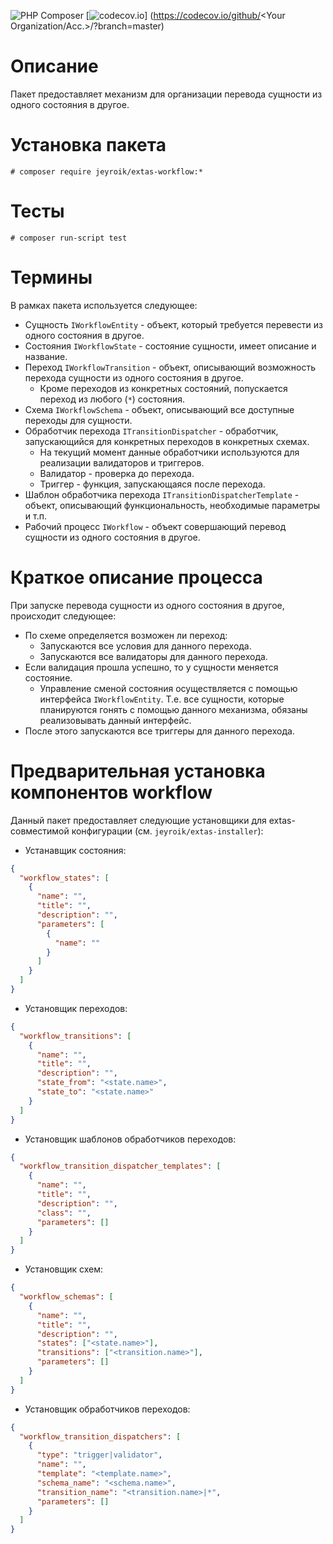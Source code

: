![PHP Composer](https://github.com/jeyroik/extas-workflow/workflows/PHP%20Composer/badge.svg?branch=master&event=push)
[![codecov.io](https://codecov.io/gh/jeyroik/extas-workflow/coverage.svg?branch=master)]
                                                                                                                       (https://codecov.io/github/<Your Organization/Acc.>/<YourRepo>?branch=master)

# Описание

Пакет предоставляет механизм для организации перевода сущности из одного состояния в другое.

# Установка пакета

`# composer require jeyroik/extas-workflow:*`

# Тесты

`# composer run-script test`

# Термины

В рамках пакета используется следующее:

- Сущность `IWorkflowEntity` - объект, который требуется перевести из одного состояния в другое.
- Состояния `IWorkflowState` - состояние сущности, имеет описание и название.
- Переход `IWorkflowTransition` - объект, описывающий возможность перехода сущности из одного состояния в другое. 
  - Кроме переходов из конкретных состояний, попускается переход из любого (`*`) состояния.
- Схема `IWorkflowSchema` - объект, описывающий все доступные переходы для сущности.
- Обработчик перехода `ITransitionDispatcher` - обработчик, запускающийся для конкретных переходов в конкретных схемах.
  - На текущий момент данные обработчики используются для реализации валидаторов и триггеров.
  - Валидатор - проверка до перехода.
  - Триггер - функция, запускающаяся после перехода.
- Шаблон обработчика перехода `ITransitionDispatcherTemplate` - объект, описывающий функциональность, необходимые параметры и т.п.
- Рабочий процесс `IWorkflow` - объект совершающий перевод сущности из одного состояния в другое.

# Краткое описание процесса

При запуске перевода сущности из одного состояния в другое, происходит следующее:

- По схеме определяется возможен ли переход:
    - Запускаются все условия для данного перехода.
    - Запускаются все валидаторы для данного перехода.
- Если валидация прошла успешно, то у сущности меняется состояние.
  - Управление сменой состояния осуществляется с помощью интерфейса `IWorkflowEntity`. Т.е. все сущности, которые планируются гонять с помощью данного механизма, обязаны реализовывать данный интерфейс.
- После этого запускаются все триггеры для данного перехода.

# Предварительная установка компонентов workflow

Данный пакет предоставляет следующие установщики для extas-совместимой конфигурации (см. `jeyroik/extas-installer`):

- Устанавщик состояния:
```json
{
  "workflow_states": [
    {
      "name": "",
      "title": "",
      "description": "",
      "parameters": [
        {
          "name": ""
        }
      ]
    }
  ]
}
```
- Установщик переходов:
```json
{
  "workflow_transitions": [
    {
      "name": "",
      "title": "",
      "description": "",
      "state_from": "<state.name>",
      "state_to": "<state.name>"
    }
  ]
}
```
- Установщик шаблонов обработчиков переходов:
```json
{
  "workflow_transition_dispatcher_templates": [
    {
      "name": "",
      "title": "",
      "description": "",
      "class": "",
      "parameters": []
    }
  ]
}
```
- Установщик схем:
```json
{
  "workflow_schemas": [
    {
      "name": "",
      "title": "",
      "description": "",
      "states": ["<state.name>"],
      "transitions": ["<transition.name>"],
      "parameters": []
    }
  ]
}
```
- Установщик обработчиков переходов:
```json
{
  "workflow_transition_dispatchers": [
    {
      "type": "trigger|validator",
      "name": "",
      "template": "<template.name>",
      "schema_name": "<schema.name>",
      "transition_name": "<transition.name>|*",
      "parameters": []
    }
  ]
}
```

